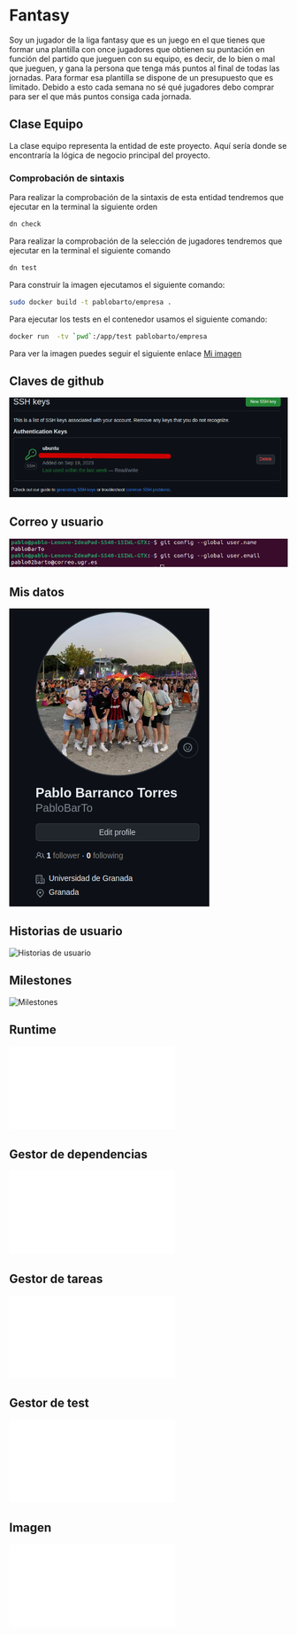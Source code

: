 # Fantasy
Soy un jugador de la liga fantasy que es un juego en el que tienes que formar una plantilla con once jugadores que obtienen su puntación en función del partido que jueguen con su equipo, es decir, de lo bien o mal que jueguen, y gana la persona que tenga más puntos al final de todas las jornadas. Para formar esa plantilla se dispone de un presupuesto que es limitado. Debido a esto cada semana no sé qué jugadores debo comprar para ser el que más puntos consiga cada jornada.

## Clase Equipo

La clase equipo representa la entidad de este proyecto. Aquí sería donde se encontraría la lógica de negocio principal del proyecto.

### Comprobación de sintaxis

Para realizar la comprobación de la sintaxis de esta entidad tendremos que ejecutar en la terminal la siguiente orden


```bash
dn check
```

Para realizar la comprobación de la selección de jugadores tendremos que ejecutar en la terminal el siguiente comando
```bash
dn test
```

Para construir la imagen ejecutamos el siguiente comando:
```bash
sudo docker build -t pablobarto/empresa .
```

Para ejecutar los tests en el contenedor usamos el siguiente comando:
```bash
docker run  -tv `pwd`:/app/test pablobarto/empresa
```

Para ver la imagen puedes seguir el siguiente enlace [Mi imagen](https://hub.docker.com/r/pablobarto/empresa)

## Claves de github

![Clave Github](./docs/clave_ssh.png)

## Correo y usuario

![Correo y usuario](./docs/datos.png)

## Mis datos

![Mis datos](./docs/yo.png)

## Historias de usuario

![Historias de usuario](./docs/historias_de_usuarios)

## Milestones

![Milestones](./docs/milestones)

## Runtime

![Runtime](./docs/runtime.md)

## Gestor de dependencias

![Gestor de dependencias](./docs/gestor_dependencias.md)

## Gestor de tareas

![Gestor de tareas](./docs/gestor_tareas.md)

## Gestor de test
![Gestor de test](./docs/elección_test_runner.md)

## Imagen
![Imagen](./docs/eleccion_imagen.md)
